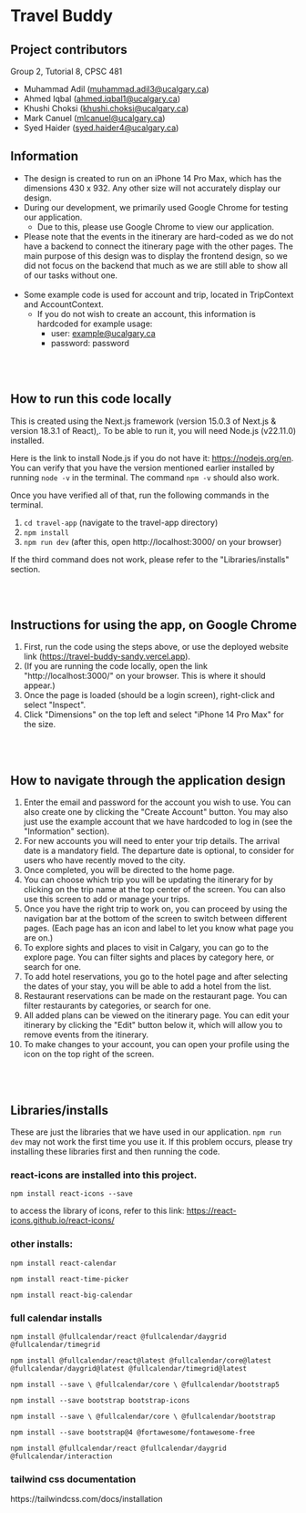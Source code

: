 # Travel Buddy

## Project contributors
Group 2, Tutorial 8, CPSC 481
- Muhammad Adil (muhammad.adil3@ucalgary.ca)
- Ahmed Iqbal (ahmed.iqbal1@ucalgary.ca)
- Khushi Choksi (khushi.choksi@ucalgary.ca)
- Mark Canuel (mlcanuel@ucalgary.ca)
- Syed Haider (syed.haider4@ucalgary.ca)


## Information
* The design is created to run on an iPhone 14 Pro Max, which has the dimensions 430 x 932. Any other size will not accurately display our design.
* During our development, we primarily used Google Chrome for testing our application.
  * Due to this, please use Google Chrome to view our application.    
* Please note that the events in the itinerary are hard-coded as we do not have a backend to connect the itinerary page with the other pages. The main purpose of this design was to display the frontend design, so we did not focus on the backend that much as we are still able to show all of our tasks without one. 
<br/><br/>
* Some example code is used for account and trip, located in TripContext and AccountContext.
  * If you do not wish to create an account, this information is hardcoded for example usage:
    * user: example@ucalgary.ca
    * password: password


<br/><br/>
## How to run this code locally
This is created using the Next.js framework (version 15.0.3 of Next.js & version 18.3.1 of React),. To be able to run it, you will need Node.js (v22.11.0) installed.

Here is the link to install Node.js if you do not have it: https://nodejs.org/en. You can verify that you have the version mentioned earlier installed by running `node -v` in the terminal. The command `npm -v` should also work. 

Once you have verified all of that, run the following commands in the terminal. 
1. `cd travel-app`              (navigate to the travel-app directory)
2. `npm install`
3. `npm run dev`                (after this, open http://localhost:3000/ on your browser)

If the third command does not work, please refer to the "Libraries/installs" section. 


<br/><br/>
## Instructions for using the app, on Google Chrome

1. First, run the code using the steps above, or use the deployed website link (https://travel-buddy-sandy.vercel.app).
2. (If you are running the code locally, open the link "http://localhost:3000/" on your browser. This is where it should appear.)
3. Once the page is loaded (should be a login screen), right-click and select "Inspect".
4. Click "Dimensions" on the top left and select "iPhone 14 Pro Max" for the size.


<br/><br/>
## How to navigate through the application design

1. Enter the email and password for the account you wish to use. You can also create one by clicking the "Create Account" button. You may also just use the example account that we have hardcoded to log in (see the "Information" section).
2. For new accounts you will need to enter your trip details. The arrival date is a mandatory field. The departure date is optional, to consider for users who have recently moved to the city.
3. Once completed, you will be directed to the home page.
4. You can choose which trip you will be updating the itinerary for by clicking on the trip name at the top center of the screen. You can also use this screen to add or manage your trips. 
5. Once you have the right trip to work on, you can proceed by using the navigation bar at the bottom of the screen to switch between different pages. (Each page has an icon and label to let you know what page you are on.)
6. To explore sights and places to visit in Calgary, you can go to the explore page. You can filter sights and places by category here, or search for one.
7. To add hotel reservations, you go to the hotel page and after selecting the dates of your stay, you will be able to add a hotel from the list.
8. Restaurant reservations can be made on the restaurant page. You can filter restaurants by categories, or search for one. 
9. All added plans can be viewed on the itinerary page. You can edit your itinerary by clicking the "Edit" button below it, which will allow you to remove events from the itinerary.
10. To make changes to your account, you can open your profile using the icon on the top right of the screen.



<br/><br/>
## Libraries/installs
These are just the libraries that we have used in our application. `npm run dev` may not work the first time you use it. If this problem occurs, please try installing these libraries first and then running the code.
### react-icons are installed into this project.

<p>
 
`npm install react-icons --save`
 
to access the library of icons, refer to this link: https://react-icons.github.io/react-icons/
</p>

### other installs:

<p>

`npm install react-calendar`

`npm install react-time-picker`

`npm install react-big-calendar`

</p>

### full calendar installs

<p>
 
`npm install @fullcalendar/react @fullcalendar/daygrid @fullcalendar/timegrid`

`npm install @fullcalendar/react@latest @fullcalendar/core@latest @fullcalendar/daygrid@latest @fullcalendar/timegrid@latest`

`npm install --save \
 @fullcalendar/core \
 @fullcalendar/bootstrap5`

`npm install --save bootstrap bootstrap-icons`

`npm install --save \
 @fullcalendar/core \
 @fullcalendar/bootstrap`

`npm install --save bootstrap@4 @fortawesome/fontawesome-free`

`npm install @fullcalendar/react @fullcalendar/daygrid @fullcalendar/interaction`

</p>

### tailwind css documentation

<p>https://tailwindcss.com/docs/installation</p>
